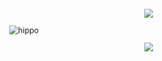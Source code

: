 <p align="center">
<img src="https://discord.c99.nl/widget/theme-4/693885501916053575.png"/>
</p>  
  
![hippo](https://tenor.com/view/discord-gif-18646848)
  
  
  
  
  
<p align="center">
<img src="https://github-readme-stats.vercel.app/api?username=BinaryEgypt&show_icons=true&theme=dark"/>
</p>



